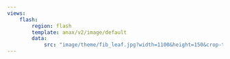 ```yaml
---
views:
    flash:
        region: flash
        template: anax/v2/image/default
        data:
            src: "image/theme/fib_leaf.jpg?width=1100&height=150&crop-to-fit&area=0,0,30,0"
---
```

